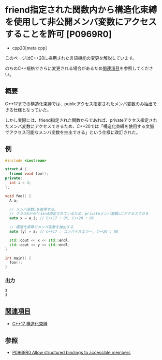 # friend指定された関数内から構造化束縛を使用して非公開メンバ変数にアクセスすることを許可 [P0969R0]
* cpp20[meta cpp]

<!-- start lang caution -->

このページはC++20に採用された言語機能の変更を解説しています。

のちのC++規格でさらに変更される場合があるため[関連項目](#relative_page)を参照してください。

<!-- last lang caution -->

## 概要
C++17までの構造化束縛では、publicアクセス指定されたメンバ変数のみ抽出できる仕様となっていた。

しかし実際には、friend指定された関数からであれば、privateアクセス指定されたメンバ変数にアクセスできるため、C++20では「構造化束縛を使用する文脈でアクセス可能なメンバ変数を抽出できる」という仕様に改訂された。


## 例
```cpp example
#include <iostream>

struct A {
  friend void foo();
private:
  int i = 3;
};

void foo() {
  A a;

  // メンバ変数iを取得する。
  // クラスAからfriend指定されているため、privateメンバ変数iにアクセスできる
  auto x = a.i; // C++17 : OK, C++20 : OK

  // 構造化束縛でメンバ変数を抽出する
  auto [y] = a; // C++17 : コンパイルエラー, C++20 : OK

  std::cout << x << std::endl;
  std::cout << y << std::endl;
}

int main() {
  foo();
}
```

### 出力
```
3
3
```


## <a id="relative-page" href="#relative-page">関連項目</a>
- [C++17 構造化束縛](/lang/cpp17/structured_bindings.md)


## 参照
- [P0969R0 Allow structured bindings to accessible members](http://www.open-std.org/jtc1/sc22/wg21/docs/papers/2018/p0969r0.pdf)